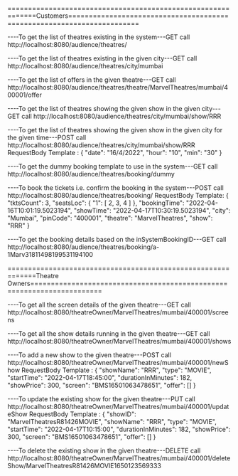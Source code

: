 =============================================================Customers=======================================================================

----To get the list of theatres existing in the system---GET call
http://localhost:8080/audience/theatres/

----To get the list of theatres existing in the given city---GET call
http://localhost:8080/audience/theatres/city/mumbai

----To get the list of offers in the given theatre---GET call
http://localhost:8080/audience/theatres/theatre/MarvelTheatres/mumbai/400001/offer


----To get the list of theatres showing the given show in the given city---GET call
http://localhost:8080/audience/theatres/city/mumbai/show/RRR

----To get the list of theatres showing the given show in the given city for the given time---POST call
http://localhost:8080/audience/theatres/city/mumbai/show/RRR
RequestBody Template :
{
   "date": "16/4/2022",
   "hour": "10",
   "min": "30"
}


----To get the dummy booking template to use in the system---GET call
http://localhost:8080/audience/theatres/booking/dummy



----To book the tickets i.e. confirm the booking in the system---POST call
http://localhost:8080/audience/theatres/booking/
RequestBody Template:
{
    "tktsCount": 3,
    "seatsLoc": {
        "1": [
            2,
            3,
            4
        ]
    },
    "bookingTime": "2022-04-16T10:01:19.5023194",
    "showTime": "2022-04-17T10:30:19.5023194",
    "city": "Mumbai",
    "pinCode": "400001",
    "theatre": "MarvelTheatres",
    "show": "RRR"
}



----To get the booking details based on the inSystemBookingID---GET call
http://localhost:8080/audience/theatres/booking/a-1Marv31811498199531194100





















=============================================================Theatre Owners=======================================================================

----To get all the screen details of the given theatre---GET call
http://localhost:8080/theatreOwner/MarvelTheatres/mumbai/400001/screens


----To get all the show details running in the given theatre---GET call
http://localhost:8080/theatreOwner/MarvelTheatres/mumbai/400001/shows


----To add a new show to the given theatre---POST call
http://localhost:8080/theatreOwner/MarvelTheatres/mumbai/400001/newShow
RequestBody Template :
{
                "showName": "RRR",
                "type": "MOVIE",
                "startTime": "2022-04-17T18:45:00",
                "durationInMinutes": 182,
                "showPrice": 300,
                "screen": "BMS16501063478651",
                "offer": []
}



----To update the existing show for the given theatre---PUT call
http://localhost:8080/theatreOwner/MarvelTheatres/mumbai/400001/updateShow
RequestBody Template :
{
                "showID": "MarvelTheatresR81426MOVIE",
                "showName": "RRR",
                "type": "MOVIE",
                "startTime": "2022-04-17T10:15:00",
                "durationInMinutes": 182,
                "showPrice": 300,
                "screen": "BMS16501063478651",
                "offer": []
}


----To delete the existing show in the given theatre---DELETE call
http://localhost:8080/theatreOwner/MarvelTheatres/mumbai/400001/deleteShow/MarvelTheatresR81426MOVIE1650123569333

